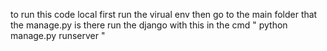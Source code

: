to run this code local first run the virual env then go to the main folder that the manage.py is there run the django with this in the cmd " python manage.py runserver "
